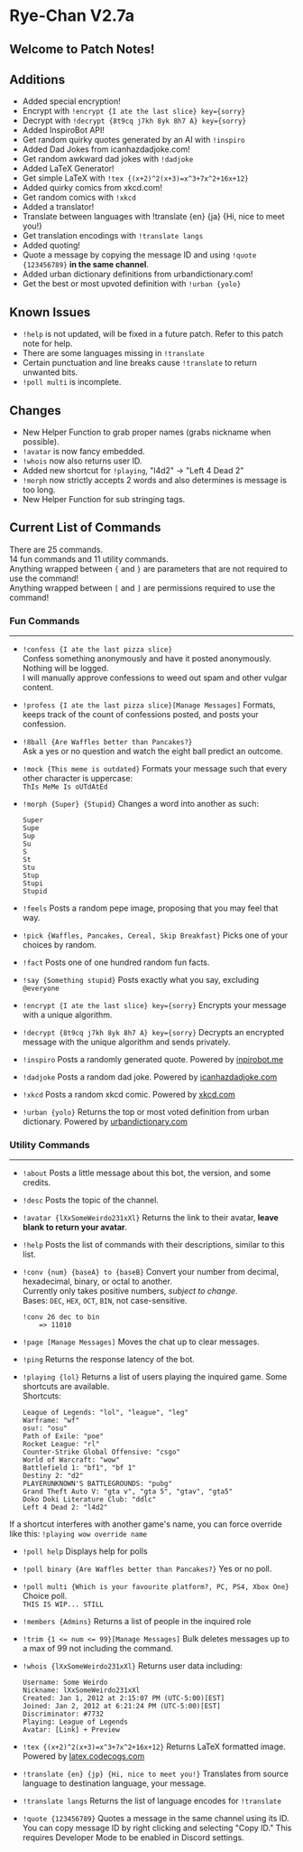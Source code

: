 # Rye-Chan V2.7a  

## Welcome to Patch Notes!  

## Additions

*  Added special encryption!
*  Encrypt with `!encrypt {I ate the last slice} key={sorry}`
*  Decrypt with `!decrypt {8t9cq j7kh 8yk 8h7 A} key={sorry}`
*  Added InspiroBot API!
*  Get random quirky quotes generated by an AI with `!inspiro`
*  Added Dad Jokes from icanhazdadjoke.com!
*  Get random awkward dad jokes with `!dadjoke`
*  Added LaTeX Generator!
*  Get simple LaTeX with `!tex {(x+2)^2(x+3)=x^3+7x^2+16x+12}`
*  Added quirky comics from xkcd.com!
*  Get random comics with `!xkcd`
*  Added a translator!
*  Translate between languages with !translate {en} {ja} {Hi, nice to meet you!}
*  Get translation encodings with `!translate langs`
*  Added quoting!
*  Quote a message by copying the message ID and using `!quote {123456789}` **in the same channel**. 
*  Added urban dictionary definitions from urbandictionary.com!
*  Get the best or most upvoted definition with `!urban {yolo}`

## Known Issues
*  `!help` is not updated, will be fixed in a future patch. Refer to this patch note for help.
*  There are some languages missing in `!translate`
*  Certain punctuation and line breaks cause `!translate` to return unwanted bits.
*  `!poll multi` is incomplete.

## Changes

*  New Helper Function to grab proper names (grabs nickname when possible).
*  `!avatar` is now fancy embedded.
*  `!whois` now also returns user ID.
*  Added new shortcut for `!playing`, "l4d2" -> "Left 4 Dead 2"
*  `!morph` now strictly accepts 2 words and also determines is message is too long.
*  New Helper Function for sub stringing tags.

## Current List of Commands

There are 25 commands.  
14 fun commands and 11 utility commands.  
Anything wrapped between `{` and `}` are parameters that are not required to use the command!  
Anything wrapped between `[` and `]` are permissions required to use the command!

### Fun Commands
---

*  `!confess {I ate the last pizza slice}`  
Confess something anonymously and have it posted anonymously. Nothing will be logged.  
I will manually approve confessions to weed out spam and other vulgar content.

*  `!profess {I ate the last pizza slice}[Manage Messages]`
Formats, keeps track of the count of confessions posted, and posts your confession.

*  `!8ball {Are Waffles better than Pancakes?}`  
Ask a yes or no question and watch the eight ball predict an outcome.

*  `!mock {This meme is outdated}`
Formats your message such that every other character is uppercase:  
	`ThIs MeMe Is oUTdAtEd`

*  `!morph {Super} {Stupid}`
Changes a word into another as such:  
	```
	Super
	Supe
	Sup
	Su
	S
	St
	Stu
	Stup
	Stupi
	Stupid
	```

*  `!feels`
Posts a random pepe image, proposing that you may feel that way.

*  `!pick {Waffles, Pancakes, Cereal, Skip Breakfast}`
Picks one of your choices by random.

*  `!fact`
Posts one of one hundred random fun facts.

*  `!say {Something stupid}`
Posts exactly what you say, excluding `@everyone`

*  `!encrypt {I ate the last slice} key={sorry}`
Encrypts your message with a unique algorithm.

*  `!decrypt {8t9cq j7kh 8yk 8h7 A} key={sorry}`
Decrypts an encrypted message with the unique algorithm and sends privately.

*  `!inspiro`
Posts a randomly generated quote. Powered by [inpirobot.me](http://inspirobot.me/)

*  `!dadjoke`
Posts a random dad joke. Powered by [icanhazdadjoke.com](https://icanhazdadjoke.com/)

*  `!xkcd`
Posts a random xkcd comic. Powered by [xkcd.com](https://xkcd.com/)

*  `!urban {yolo}`
Returns the top or most voted definition from urban dictionary. Powered by [urbandictionary.com](https://www.urbandictionary.com/)

### Utility Commands
---

*  `!about`
Posts a little message about this bot, the version, and some credits.

*  `!desc`
Posts the topic of the channel.

*  `!avatar {lXxSomeWeirdo231xXl}`
Returns the link to their avatar, **leave blank to return your avatar**.

*  `!help`
Posts the list of commands with their descriptions, similar to this list.

*  `!conv {num} {baseA} to {baseB}`
Convert your number from decimal, hexadecimal, binary, or octal to another.  
Currently only takes positive numbers, *subject to change*.  
Bases: `DEC`, `HEX`, `OCT`, `BIN`, not case-sensitive.  
	```
	!conv 26 dec to bin
		=> 11010
	```

*  `!page [Manage Messages]`
Moves the chat up to clear messages.

*  `!ping`
Returns the response latency of the bot.

*  `!playing {lol}`
Returns a list of users playing the inquired game. Some shortcuts are available.  
Shortcuts:  
	```
	League of Legends: "lol", "league", "leg"
	Warframe: "wf"
	osu!: "osu"
	Path of Exile: "poe"
	Rocket League: "rl"
	Counter-Strike Global Offensive: "csgo"
	World of Warcraft: "wow"
	Battlefield 1: "bf1", "bf 1"
	Destiny 2: "d2"
	PLAYERUNKNOWN'S BATTLEGROUNDS: "pubg"
	Grand Theft Auto V: "gta v", "gta 5", "gtav", "gta5"
	Doko Doki Literature Club: "ddlc"
	Left 4 Dead 2: "l4d2"
	```  
If a shortcut interferes with another game's name, you can force override like this:
	`!playing wow override name`

*  `!poll help`
Displays help for polls

*  `!poll binary {Are Waffles better than Pancakes?}`
Yes or no poll.

*  `!poll multi {Which is your favourite platform?, PC, PS4, Xbox One}`
Choice poll.   
	`THIS IS WIP... STILL`

*  `!members {Admins}`
Returns a list of people in the inquired role

*  `!trim {1 <= num <= 99}[Manage Messages]`
Bulk deletes messages up to a max of 99 not including the command.

*  `!whois {lXxSomeWeirdo231xXl}`
Returns user data including:  
	```
	Username: Some Weirdo
	Nickname: lXxSomeWeirdo231xXl
	Created: Jan 1, 2012 at 2:15:07 PM (UTC-5:00)[EST]
	Joined: Jan 2, 2012 at 6:21:24 PM (UTC-5:00)[EST]
	Discriminator: #7732
	Playing: League of Legends
	Avatar: [Link] + Preview
	```

*  `!tex {(x+2)^2(x+3)=x^3+7x^2+16x+12}`
Returns LaTeX formatted image. Powered by [latex.codecogs.com](https://latex.codecogs.com/)

*  `!translate {en} {jp} {Hi, nice to meet you!}`
Translates from source language to destination language, your message.

*  `!translate langs`
Returns the list of language encodes for `!translate`

*  `!quote {123456789}`
Quotes a message in the same channel using its ID. You can copy message ID by right clicking and selecting "Copy ID." This requires Developer Mode to be enabled in Discord settings.